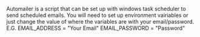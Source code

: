 Automailer is a script that can be set up with windows task scheduler to send scheduled emails. You will need to set up environment vairiables or just change the value of where the variables are with your email/password.
E.G.  EMAIL_ADDRESS = "Your Email"
      EMAIL_PASSWORD = "Password"
